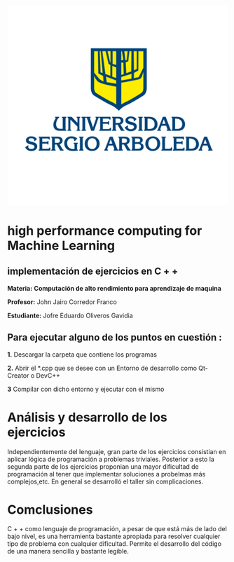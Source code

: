 
![USA](https://github.com/JGavidia403/high-performance-computing/blob/main/imagenes/U%20Sergio.png)

# high performance computing for Machine Learning

## implementación de ejercicios en C + +

**Materia:** **Computación de alto rendimiento para aprendizaje de maquina**

 **Profesor:** John Jairo Corredor Franco
 
 **Estudiante:** Jofre Eduardo Oliveros Gavidia
 
 ## Para ejecutar alguno de los puntos en cuestión :
 
 **1.** Descargar la carpeta que contiene los programas 
 
 **2.** Abrir el *.cpp que se desee con un Entorno de desarrollo como Qt-Creator o DevC++
 
 **3** Compilar con dicho entorno y ejecutar con el mismo 
 
 # Análisis y desarrollo de los ejercicios 
 
Independientemente del lenguaje, gran parte de los ejercicios consistian en aplicar lógica de programación a problemas triviales. Posterior a esto la segunda parte de los ejercicios proponian una mayor dificultad de programación al tener que implementar soluciones a probelmas más complejos,etc. En general se desarrolló el taller sin complicaciones. 

# Comclusiones 

C + + como lenguaje de programación, a pesar de que está más de lado del bajo nivel, es una herramienta bastante apropiada para resolver cualquier tipo de problema con cualquier dificultad. Permite el desarrollo del código de una manera sencilla y bastante legible.  
